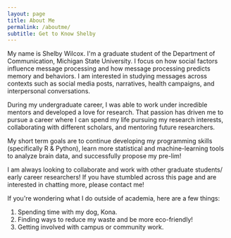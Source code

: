 ```yaml
---
layout: page
title: About Me
permalink: /aboutme/
subtitle: Get to Know Shelby
---
```

My name is Shelby Wilcox. I'm a graduate student of the Department of Communication, Michigan State University. 
I focus on how social factors influence message processing and how message processing predicts memory and behaviors. I am interested in studying messages across contexts such as social media posts, narratives, health campaigns, and interpersonal conversations.

During my undergraduate career, I was able to work under incredible mentors and developed a love for research. That passion has driven me to pursue a career where I can spend my life pursuing my research interests, collaborating with different scholars, and mentoring future researchers.

My short term goals are to continue developing my programming skills (specifically R & Python), learn more statistical and machine-learning tools to analyze brain data, and successfully propose my pre-lim!

I am always looking to collaborate and work with other graduate students/ early career researchers! If you have stumbled across this page and are interested in chatting more, please contact me!

If you're wondering what I do outside of academia, here are a few things:
1. Spending time with my dog, Kona.
2. Finding ways to reduce my waste and be more eco-friendly!
3. Getting involved with campus or community work.

